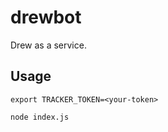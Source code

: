 # drewbot

Drew as a service.

## Usage

```
export TRACKER_TOKEN=<your-token>
```

```
node index.js
```

